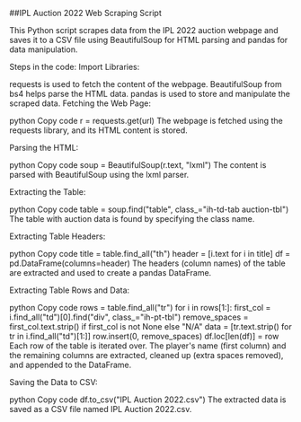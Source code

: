 ##IPL Auction 2022 Web Scraping Script

This Python script scrapes data from the IPL 2022 auction webpage and saves it to a CSV file using BeautifulSoup for HTML parsing and pandas for data manipulation.

Steps in the code:
Import Libraries:

requests is used to fetch the content of the webpage.
BeautifulSoup from bs4 helps parse the HTML data.
pandas is used to store and manipulate the scraped data.
Fetching the Web Page:

python
Copy code
r = requests.get(url)
The webpage is fetched using the requests library, and its HTML content is stored.

Parsing the HTML:

python
Copy code
soup = BeautifulSoup(r.text, "lxml")
The content is parsed with BeautifulSoup using the lxml parser.

Extracting the Table:

python
Copy code
table = soup.find("table", class_="ih-td-tab auction-tbl")
The table with auction data is found by specifying the class name.

Extracting Table Headers:

python
Copy code
title = table.find_all("th")
header = [i.text for i in title]
df = pd.DataFrame(columns=header)
The headers (column names) of the table are extracted and used to create a pandas DataFrame.

Extracting Table Rows and Data:

python
Copy code
rows = table.find_all("tr")
for i in rows[1:]:
    first_col = i.find_all("td")[0].find("div", class_="ih-pt-tbl")
    remove_spaces = first_col.text.strip() if first_col is not None else "N/A"
    data = [tr.text.strip() for tr in i.find_all("td")[1:]]
    row.insert(0, remove_spaces)
    df.loc[len(df)] = row
Each row of the table is iterated over. The player's name (first column) and the remaining columns are extracted, cleaned up (extra spaces removed), and appended to the DataFrame.

Saving the Data to CSV:

python
Copy code
df.to_csv("IPL Auction 2022.csv")
The extracted data is saved as a CSV file named IPL Auction 2022.csv.

